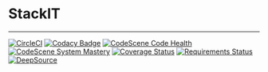 # StackIT

---

[![CircleCI](https://circleci.com/gh/PrynsTag/stackit/tree/develop.svg?style=svg&circle-token=2a87103fc8fcf4f29dfbdbf97c6d4d18005016e8)](https://circleci.com/gh/PrynsTag/stackit/tree/develop)
[![Codacy Badge](https://app.codacy.com/project/badge/Grade/60db59a7efbe497da0cf7b9edbeee3f8)](https://www.codacy.com?utm_source=github.com&utm_medium=referral&utm_content=PrynsTag/stackit&utm_campaign=Badge_Grade)
[![CodeScene Code Health](https://codescene.io/projects/17511/status-badges/code-health)](https://codescene.io/projects/17511)
[![CodeScene System Mastery](https://codescene.io/projects/17511/status-badges/system-mastery)](https://codescene.io/projects/17511)
[![Coverage Status](https://coveralls.io/repos/github/PrynsTag/stackit/badge.svg?branch=develop)](https://coveralls.io/github/PrynsTag/stackit?branch=develop)
[![Requirements Status](https://requires.io/github/PrynsTag/stackit/requirements.svg?branch=develop)](https://requires.io/github/PrynsTag/stackit/requirements/?branch=develop)
[![DeepSource](https://deepsource.io/gh/PrynsTag/stackit.svg/?label=active+issues&show_trend=true&token=CFsOTFsaGar4z89Zgh3CtDtL)](https://deepsource.io/gh/PrynsTag/stackit/?ref=repository-badge)
